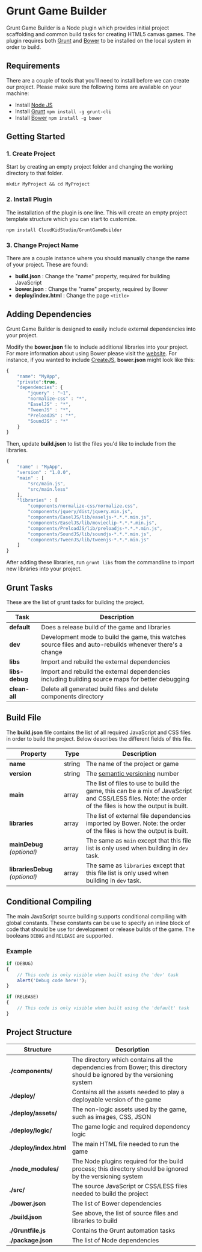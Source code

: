 # Grunt Game Builder

Grunt Game Builder is a Node plugin which provides initial project scaffolding and common build tasks for creating HTML5 canvas games. The plugin requires both [Grunt](http://gruntjs.com/) and [Bower](http://bower.io/) to be installed on the local system in order to build. 

## Requirements

There are a couple of tools that you'll need to install before we can create our project. Please make sure the following items are available on your machine:

* Install [Node JS](http://nodejs.org/)
* Install [Grunt](http://gruntjs.com/getting-started) `npm install -g grunt-cli`
* Install [Bower](http://bower.io/#install-bower) `npm install -g bower`

## Getting Started

### 1. Create Project

Start by creating an empty project folder and changing the working directory to that folder.

```shell
mkdir MyProject && cd MyProject
```

### 2. Install Plugin

The installation of the plugin is one line. This will create an empty project template structure which you can start to customize.

```shell
npm install CloudKidStudio/GruntGameBuilder
```

### 3. Change Project Name

There are a couple instance where you should manually change the name of your project. These are found:

* **build.json** : Change the "name" property, required for building JavaScript
* **bower.json** : Change the "name" property, required by Bower
* **deploy/index.html** : Change the page `<title>`

## Adding Dependencies

Grunt Game Builder is designed to easily include external dependencies into your project.

Modify the **bower.json** file to include additional libraries into your project. For more information about using Bower please visit the [website](http://bower.io). For instance, if you wanted to include [CreateJS](http://createjs.com), **bower.json** might look like this:

```js
{
	"name": "MyApp",
	"private":true,
	"dependencies": {
		"jquery" : "~1",
		"normalize-css" : "*",
		"EaselJS" : "*",
		"TweenJS" : "*",
		"PreloadJS" : "*",
		"SoundJS" : "*"
	}
}
```

Then, update **build.json** to list the files you'd like to include from the libraries.

```js
{
	"name" : "MyApp",
	"version" : "1.0.0",
	"main" : [
		"src/main.js",
		"src/main.less"
	],
	"libraries" : [
		"components/normalize-css/normalize.css",
		"components/jquery/dist/jquery.min.js",
		"components/EaselJS/lib/easeljs-*.*.*.min.js",
		"components/EaselJS/lib/movieclip-*.*.*.min.js",
		"components/PreloadJS/lib/preloadjs-*.*.*.min.js",
		"components/SoundJS/lib/soundjs-*.*.*.min.js",
		"components/TweenJS/lib/tweenjs-*.*.*.min.js"
	]
}
```

After adding these libraries, run `grunt libs` from the commandline to import new libraries into your project. 

## Grunt Tasks

These are the list of grunt tasks for building the project.

Task | Description
---|---
**default** | Does a release build of the game and libraries
**dev** | Development mode to build the game, this watches source files and auto-rebuilds whenever there's a change
**libs** | Import and rebuild the external dependencies
**libs-debug** | Import and rebuild the external dependencies including building source maps for better debugging
**clean-all** | Delete all generated build files and delete components directory

## Build File

The **build.json** file contains the list of all required JavaScript and CSS files in order to build the project. Below describes the different fields of this file.

Property | Type | Description
---|---|---
**name** | string | The name of the project or game 
**version** | string | The [semantic versioning](http://semver.org/) number
**main** | array | The list of files to use to build the game, this can be a mix of JavaScript and CSS/LESS files. Note: the order of the files is how the output is built.
**libraries** | array | The list of external file dependencies imported by Bower. Note: the order of the files is how the output is built.
**mainDebug** _(optional)_ | array | The same as `main` except that this file list is only used when building in `dev` task.
**librariesDebug** _(optional)_ | array | The same as `libraries` except that this file list is only used when building in `dev` task.

## Conditional Compiling

The main JavaScript source building supports conditional compiling with global constants. These constants can be use to specify an inline block of code that should be use for development or release builds of the game. The booleans `DEBUG` and `RELEASE` are supported. 

### Example

```js
if (DEBUG)
{
	// This code is only visible when built using the 'dev' task
	alert('Debug code here!');
}

if (RELEASE)
{
	// This code is only visible when built using the 'default' task
}
```

## Project Structure

Structure | Description
--- | ---
**./components/** | The directory which contains all the dependencies from Bower; this directory should be ignored by the versioning system
**./deploy/** | Contains all the assets needed to play a deployable version of the game
**./deploy/assets/** | The non-logic assets used by the game, such as images, CSS, JSON
**./deploy/logic/** | The game logic and required dependency logic
**./deploy/index.html** | The main HTML file needed to run the game
**./node_modules/** | The Node plugins required for the build process; this directory should be ignored by the versioning system
**./src/** | The source JavaScript or CSS/LESS files needed to build the project
**./bower.json** | The list of Bower dependencies
**./build.json** | See above, the list of source files and libraries to build
**./Gruntfile.js** | Contains the Grunt automation tasks
**./package.json** | The list of Node dependencies
